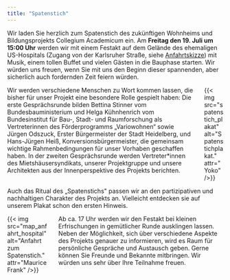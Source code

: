 ```yaml
---
title: "Spatenstich"
---
```


Wir laden Sie herzlich zum Spatenstich des zukünftigen Wohnheims und
Bildungsprojekts Collegium Academicum ein. Am **Freitag den 19. Juli um 15:00 Uhr**
werden wir mit einem Festakt auf dem Gelände des ehemaligen US-Hospitals (Zugang
von der Karlsruher Straße, siehe <a href="#anfahrt">Anfahrtskizze</a>) mit Musik, einem tollen
Buffet und vielen Gästen in die Bauphase starten. Wir würden uns freuen, wenn
Sie mit uns den Beginn dieser spannenden, aber sicherlich auch fordernden Zeit
feiern würden.

<div class="columns">
	<div class="column">
	Wir werden verschiedene Menschen zu Wort kommen lassen, die bisher für unser
	Projekt eine besondere Rolle gespielt haben: Die erste Gesprächsrunde bilden
	Bettina Stinner vom Bundesbauministerium und Helga Kühnhenrich vom
	Bundesinstitut für Bau-, Stadt- und Raumforschung als Vertreterinnen des
	Förderprogramms „Variowohnen“ sowie Jürgen Odszuck, Erster Bürgermeister der
	Stadt Heidelberg, und Hans-Jürgen Heiß, Konversionsbürgermeister, die gemeinsam
	wichtige Rahmenbedingungen für unser Vorhaben geschaffen haben. In der zweiten
	Gesprächsrunde werden Vertreter*innen des Mietshäusersyndikats, unserer
	Projektgruppe und unsere Architekten aus der Innenperspektive des Projekts berichten.
	</div>
	<div class="column" >
	{{< img src="spatenstich_plakat" alt="Spatenstichplakat." attr="Yoko" />}}
	</div>
</div>

Auch das Ritual des „Spatenstichs" passen wir an den partizipativen und
nachhaltigen Charakter des Projekts an. Vielleicht entdecken sie auf unserem
Plakat schon den ersten Hinweis.

<div class="columns"> 
	<div id="anfahrt" class="column"> {{< img src="map_anfahrt_hospital" alt="Anfahrt zum Spatenstich." attr="Maurice Frank" />}}
	</div> 
	<div class="column"> Ab ca. 17 Uhr werden wir den Festakt bei kleinen Erfrischungen
	in gemütlicher Runde ausklingen lassen. Neben der Möglichkeit, sich über
	verschiedene Aspekte des Projekts genauer zu informieren, wird es Raum für
	persönliche Gespräche und Austausch geben. Gerne können Sie Freunde und
	Bekannte mitbringen. Wir würden uns sehr über Ihre Teilnahme freuen.
	</div> 
</div>
